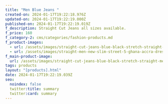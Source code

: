 ```yaml
---
title: "Men Blue Jeans "
created-on: 2024-01-17T19:22:18.976Z
updated-on: 2024-01-17T19:22:19.000Z
published-on: 2024-01-17T19:22:19.019Z
f_description: Straight Cut Jeans all sizes available.
f_price: 160
f_category-2: cms/categories/fashion-products.md
f_product-images:
  - url: /assets/images/straight-cut-jeans-blue-black-stretch-straight-men-new-slim-street-ghana-accra-dress-gotogh.comwear-blue-gray.jpg
  - url: /assets/images/straight-men-new-slim-street-5-ghana-accra-dress-gotogh.comwear-blue-gray.jpg
f_main-product-image:
  url: /assets/images/straight-cut-jeans-blue-black-stretch-straight-men-new-slim-street-ghana-accra-dress-gotogh.comwear-blue-gray.jpg
tags: products
layout: "[products].html"
date: 2024-01-17T19:22:19.039Z
seo:
  noindex: false
  twitter:title: summary
  twitter:card: summary
---
```

